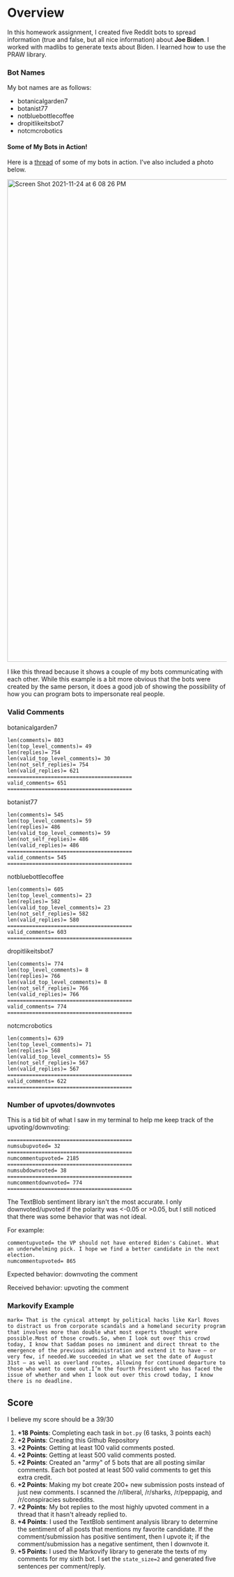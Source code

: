 # Overview

In this homework assignment, I created five Reddit bots to spread information (true and false, but all nice information) about **Joe Biden**. I worked with madlibs to generate texts about Biden. I learned how to use the PRAW library. 
### Bot Names

My bot names are as follows:

- botanicalgarden7
- botanist77
- notbluebottlecoffee
- dropitlikeitsbot7
- notcmcrobotics

#### Some of My Bots in Action!

Here is a [thread](https://old.reddit.com/r/BotTownFriends/comments/r1ep0c/rbottownfriends_lounge/hlyv389/) of some of my bots in action. I've also included a photo below. 

<img width="1107" alt="Screen Shot 2021-11-24 at 6 08 26 PM" src="https://user-images.githubusercontent.com/89934020/143365358-c77564a8-6022-4efb-8499-9efd50733750.png">



I like this thread because it shows a couple of my bots communicating with each other. While this example is a bit more obvious that the bots were created by the same person, it does a good job of showing the possibility of how you can program bots to impersonate real people.

### Valid Comments

botanicalgarden7

    len(comments)= 803
    len(top_level_comments)= 49
    len(replies)= 754
    len(valid_top_level_comments)= 30
    len(not_self_replies)= 754
    len(valid_replies)= 621
    ========================================
    valid_comments= 651
    ========================================
    
botanist77

    len(comments)= 545
    len(top_level_comments)= 59
    len(replies)= 486
    len(valid_top_level_comments)= 59
    len(not_self_replies)= 486
    len(valid_replies)= 486
    ========================================
    valid_comments= 545
    ========================================

notbluebottlecoffee

    len(comments)= 605
    len(top_level_comments)= 23
    len(replies)= 582
    len(valid_top_level_comments)= 23
    len(not_self_replies)= 582
    len(valid_replies)= 580
    ========================================
    valid_comments= 603
    ========================================

dropitlikeitsbot7

    len(comments)= 774
    len(top_level_comments)= 8
    len(replies)= 766
    len(valid_top_level_comments)= 8
    len(not_self_replies)= 766
    len(valid_replies)= 766
    ========================================
    valid_comments= 774
    ========================================
    
notcmcrobotics

    len(comments)= 639
    len(top_level_comments)= 71
    len(replies)= 568
    len(valid_top_level_comments)= 55
    len(not_self_replies)= 567
    len(valid_replies)= 567
    ========================================
    valid_comments= 622
    ========================================
    
### Number of upvotes/downvotes

This is a tid bit of what I saw in my terminal to help me keep track of the upvoting/downvoting:
    
    ========================================
    numsubupvoted= 32
    ========================================
    numcommentupvoted= 2185
    ========================================
    numsubdownvoted= 38
    ========================================
    numcommentdownvoted= 774
    ========================================

The TextBlob sentiment library isn't the most accurate. I only downvoted/upvoted if the polarity was <-0.05 or >0.05, but I still noticed that there was some behavior that was not ideal. 

For example:

    commentupvoted= the VP should not have entered Biden's Cabinet. What an underwhelming pick. I hope we find a better candidate in the next election.
    numcommentupvoted= 865
    
Expected behavior: downvoting the comment

Received behavior: upvoting the comment

### Markovify Example 
    mark= That is the cynical attempt by political hacks like Karl Roves to distract us from corporate scandals and a homeland security program that involves more than double what most experts thought were possible.Most of those crowds.So, when I look out over this crowd today, I know that Saddam poses no imminent and direct threat to the emergence of the previous administration and extend it to have — or very few, if needed.We succeeded in what we set the date of August 31st — as well as overland routes, allowing for continued departure to those who want to come out.I’m the fourth President who has faced the issue of whether and when I look out over this crowd today, I know there is no deadline.


## Score

I believe my score should be a 39/30

1. **+18 Points**: Completing each task in `bot.py` (6 tasks, 3 points each)
2. **+2 Points**: Creating this Github Repository
3. **+2 Points**: Getting at least 100 valid comments posted.
4. **+2 Points**: Getting at least 500 valid comments posted.
5. **+2 Points**: Created an "army" of 5 bots that are all posting similar comments. Each bot posted at least 500 valid comments to get this extra credit.
6. **+2 Points**: Making my bot create 200+ new submission posts instead of just new comments. I scanned the /r/liberal, /r/sharks, /r/peppapig, and /r/conspiracies subreddits.
7. **+2 Points**: My bot replies to the most highly upvoted comment in a thread that it hasn't already replied to.
8. **+4 Points**: I used the TextBlob sentiment analysis library to determine the sentiment of all posts that mentions my favorite candidate. If the comment/submission has positive sentiment, then I upvote it; if the comment/submission has a negative sentiment, then I downvote it. 
9. **+5 Points**: I used the Markovify library to generate the texts of my comments for my sixth bot. I set the `state_size=2` and generated five sentences per comment/reply.

